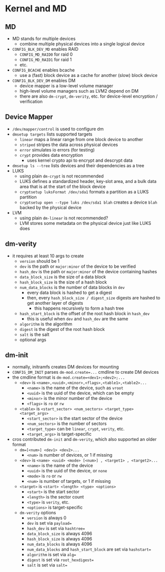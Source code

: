 Kernel and MD
=============

## MD

- MD stands for multiple devices
  - combine multiple physical devices into a single logical device
- `CONFIG_BLK_DEV_MD` enables RAID
  - `CONFIG_MD_RAID0` for raid 0
  - `CONFIG_MD_RAID1` for raid 1
  - etc.
- `CONFIG_BCACHE` enables bcache
  - use a (fast) block device as a cache for another (slow) block device
- `CONFIG_BLK_DEV_DM` enables DM
  - device mapper is a low-level volume manager
  - high-level volume managers such as LVM2 depend on DM
  - there are also `dm-crypt`, `dm-verity`, etc. for device-level encryption /
    verification

## Device Mapper

- `/dev/mapper/control` is used to configure dm
- `dmsetup targets` lists supported targets
  - `linear` maps a linear range from one block device to another
  - `striped` stripes the data across physical devices
  - `error` simulates io errors (for testing)
  - `crypt` provides data encryption
    - uses kernel crypto api to encrypt and descrypt data
- `dmsetup ls --tree` lists devices and their dependencies as a tree
- LUKS
  - using plain `dm-crypt` is not recommended
  - LUKS defines a standardized header, key-slot area, and a bulk data area
    that is at the start of the block device
  - `cryptsetup luksFormat /dev/sda1` formats a partition as a LUKS partition
  - `cryptsetup open --type luks /dev/sda1 blah` creates a device `blah`
    backed by the physical device
- LVM
  - using plain `dm-linear` is not recommended?
  - LVM stores some metadata on the physical device just like LUKS does

## dm-verity

- it requires at least 10 args to create
  - `version` should be 1
  - `dev` is the path or `major:minor` of the device to be verified
  - `hash_dev` is the path or `major:minor` of the device containing hashes
  - `data_block_size` is the size of a data block
  - `hash_block_size` is the size of a hash block
  - `num_data_blocks` is the number of data blocks in `dev`
    - every data block is hashed to get a digest
    - then, every `hash_block_size / digest_size` digests are hashed to get
      another layer of digests
      - this happens recursively to form a hash tree
  - `hash_start_block` is the offset of the root hash block in `hash_dev`
    - this is useful when `dev` and `hash_dev` are the same
  - `algorithm` is the algorithm
  - `digest` is the digest of the root hash block
  - `salt` is the salt
  - optional args

## dm-init

- normally, initramfs creates DM devices for mounting
- `CONFIG_DM_INIT` parses `dm-mod.create=...` cmdline to create DM devices
- the cmdline format is `dm-mod.create=<dev1>;<dev2>;...`
  - `<dev>` is `<name>,<uuid>,<minor>,<flags>,<table1>,<table2>...`
    - `<name>` is the name of the device, such as `vroot`
    - `<uuid>` is the uuid of the device, which can be empty
    - `<minor>` is the minor number of the device
    - `<flags>` is `ro` or `rw`
  - `<table>` is `<start_sector> <num_sectors> <target_type> <target_args>`
    - `<start_sector>` is the start sector of the device
    - `<num_sectors>` is the number of sectors
    - `<target_type>` can be `linear`, `crypt`, `verity`, etc.
    - `<target_args>` is target-specific
- cros contributed `dm-init` and `dm-verity`, which also supported an older
  format
  - `dm=[<num>] <dev1> <dev2>...`
    - `<num>` is number of devices, or 1 if missing
  - `<dev>` is `<name> <uuid> <mode> [<num>] , <target1> , <target2>...`
    - `<name>` is the name of the device
    - `<uuid>` is the uuid of the device, or `none`
    - `<mode>` is `ro` or `rw`
    - `<num>` is number of targets, or 1 if missing
  - `<target>` is `<start> <length> <type> <options>`
    - `<start>` is the start sector
    - `<length>` is the sector count
    - `<type>` is `verity`, etc.
    - `<options>` is target-specific
  - `dm-verity` options
    - `version` is always 0
    - `dev` is set via `payload=`
    - `hash_dev` is set via `hashtree=`
    - `data_block_size` is always 4096
    - `hash_block_size` is always 4096
    - `num_data_blocks` is always 4096
    - `num_data_blocks` and `hash_start_block` are set via `hashstart=`
    - `algorithm` is set via `alg=`
    - `digest` is set via `root_hexdigest=`
    - `salt` is set via `salt=`
